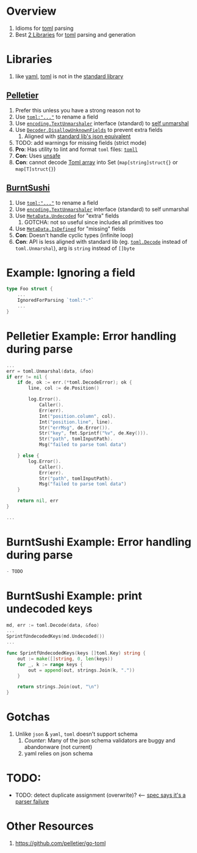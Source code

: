 # Overview
1. Idioms for [toml](https://toml.io/en/) parsing
1. Best [2 Libraries](https://github.com/avelino/awesome-go#markup-languages) for [toml](https://toml.io/en/) parsing and generation


# Libraries
1. like [yaml](https://yaml.org/), [toml](https://toml.io/en/) is not in the [standard library](https://pkg.go.dev/std)


## [Pelletier](https://github.com/pelletier/go-toml)
1. Prefer this unless you have a strong reason not to
1. Use [`toml:"..."`](https://github.com/pelletier/go-toml#struct-tags-have-been-merged) to rename a field
1. Use [`encoding.TextUnmarshaler`](https://pkg.go.dev/encoding#TextUnmarshaler) interface (standard) to [self unmarshal](https://github.com/pelletier/go-toml/blob/v2/unmarshaler.go#L70)
1. Use [`Decoder.DisallowUnknownFields`](https://pkg.go.dev/github.com/pelletier/go-toml/v2#Decoder.DisallowUnknownFields) to prevent extra fields
    1. Aligned with [standard lib's json equivalent](https://pkg.go.dev/encoding/json#Decoder.DisallowUnknownFields)
1. TODO: add warnings for missing fields (strict mode)
1. **Pro**: Has utility to lint and format `toml` files: [`tomll`](https://github.com/pelletier/go-toml#tools)
1. **Con**: Uses [unsafe](https://github.com/pelletier/go-toml/blob/v2/internal/danger/danger.go#L12)
1. **Con**: cannot decode [Toml array](https://toml.io/en/v1.0.0#array) into Set (`map[string]struct{}` or `map[T]struct{}`)


## [BurntSushi](https://github.com/BurntSushi/toml)
1. Use [`toml:"..."`](https://github.com/BurntSushi/toml#examples) to rename a field
1. Use [`encoding.TextUnmarshaler`](https://pkg.go.dev/encoding#TextUnmarshaler) interface (standard) to self unmarshal
1. Use [`MetaData.Undecoded`](https://github.com/BurntSushi/toml/blob/master/meta.go#L82) for "extra" fields
    1. GOTCHA: not so useful since includes all primitives too
1. Use [`MetaData.IsDefined`](https://github.com/BurntSushi/toml/blob/master/meta.go#L28) for "missing" fields
1. **Con**: Doesn't handle cyclic types (infinite loop)
1. **Con**: API is less aligned with standard lib (eg. [`toml.Decode`](TODO) instead of `toml.Unmarshal`), arg is `string` instead of `[]byte`



# Example: Ignoring a field
```go
type Foo struct {
    ...
    IgnoredForParsing `toml:"-"`
    ...
}
```


# Pelletier Example: Error handling during parse
```go
...
err = toml.Unmarshal(data, &foo)
if err != nil {
    if de, ok := err.(*toml.DecodeError); ok {
        line, col := de.Position()

        log.Error().
            Caller().
            Err(err).
            Int("position.column", col).
            Int("position.line", line).
            Str("errMsg", de.Error()).
            Str("key", fmt.Sprintf("%v", de.Key())).
            Str("path", tomlInputPath).
            Msg("failed to parse toml data")

    } else {
        log.Error().
            Caller().
            Err(err).
            Str("path", tomlInputPath).
            Msg("failed to parse toml data")
    }

    return nil, err
}

...
```

# BurntSushi Example: Error handling during parse
```go
- TODO
```

# BurntSushi Example: print undecoded keys
```go
md, err := toml.Decode(data, &foo)
...
SprintfUndecodedKeys(md.Undecoded())
...

func SprintfUndecodedKeys(keys []toml.Key) string {
    out := make([]string, 0, len(keys))
    for _, k := range keys {
        out = append(out, strings.Join(k, "."))
    }

    return strings.Join(out, "\n")
}
```


# Gotchas
1. Unlike `json` & `yaml`, `toml` doesn't support schema
    1. *Counter*: Many of the json schema validators are buggy and abandonware (not current)
    1. yaml relies on json schema


# TODO:
- TODO: detect duplicate assignment (overwrite)?  <-- [spec says it's a parser failure](TODO)

# Other Resources
1. https://github.com/pelletier/go-toml
